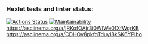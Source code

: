 ### Hexlet tests and linter status:
[![Actions Status](https://github.com/GHmullagaliev11/frontend-project-44/actions/workflows/hexlet-check.yml/badge.svg)](https://github.com/GHmullagaliev11/frontend-project-44/actions)
[![Maintainability](https://api.codeclimate.com/v1/badges/039eac935149f671a09c/maintainability)](https://codeclimate.com/github/GHmullagaliev11/frontend-project-44/maintainability)
https://asciinema.org/a/jRKofQAjr3i0WIWe0fXfWgrKB
https://asciinema.org/a/CDHOv8pkfqTduyI8kSK6YPIho
